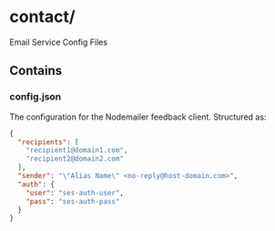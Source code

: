 # contact/

Email Service Config Files

## Contains

### config.json

The configuration for the Nodemailer feedback client. Structured as:

```json
{
  "recipients": [
    "recipient1@domain1.com",
    "recipient2@domain2.com"
  ],
  "sender": "\"Alias Name\" <no-reply@host-domain.com>",
  "auth": {
    "user": "ses-auth-user",
    "pass": "ses-auth-pass"
  }
}
```